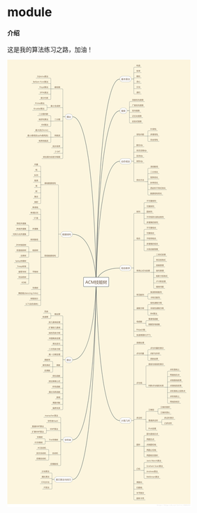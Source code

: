 # module

#### 介绍

这是我的算法练习之路，加油！

![算法学习之路](https://raw.githubusercontent.com/ZZG919/Typora_Picture/master/img/%E7%AE%97%E6%B3%95%E5%AD%A6%E4%B9%A0%E4%B9%8B%E8%B7%AF.png)
